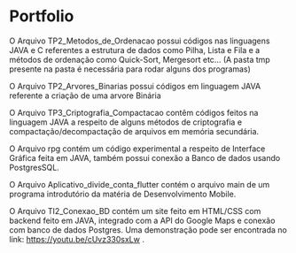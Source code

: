 # Portfolio

O Arquivo TP2_Metodos_de_Ordenacao possui códigos nas linguagens JAVA  e C referentes a estrutura de dados como Pilha, Lista e Fila e a métodos de ordenação como Quick-Sort, Mergesort etc... (A pasta tmp presente na pasta é necessária para rodar alguns dos programas)

O Arquivo TP2_Arvores_Binarias possui códigos em linguagem JAVA referente a criação de uma arvore Binária

O Arquivo TP3_Criptografia_Compactacao contêm códigos feitos na linguagem JAVA a respeito de alguns métodos de criptografia e compactação/decompactação de arquivos em memória secundária.

O Arquivo rpg contém um código experimental a respeito de Interface Gráfica feita em JAVA, também possui conexão a Banco de dados usando PostgresSQL.

O Arquivo Aplicativo_divide_conta_flutter contém o arquivo main de um programa introdutório da matéria de Desenvolvimento Mobile.

O Arquivo TI2_Conexao_BD contém um site feito em HTML/CSS com backend feito em JAVA, integrado com a API do Google Maps e conexão com banco de dados Postgres. Uma demonstração pode ser encontrada no link: https://youtu.be/cUvz330sxLw .

